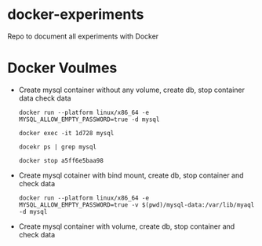 # docker-experiments
Repo to document all experiments with Docker

# Docker Voulmes
- Create mysql container without any volume, create db, stop container data check data
  
  ```docker run --platform linux/x86_64 -e MYSQL_ALLOW_EMPTY_PASSWORD=true -d mysql```
  
  ```docker exec -it 1d728 mysql``` 
  
  ```docekr ps | grep mysql```
  
  ```docker stop a5ff6e5baa98```
  
- Create mysql cotainer with bind mount, create db, stop container and check data

  ``` docker run --platform linux/x86_64 -e MYSQL_ALLOW_EMPTY_PASSWORD=true -v $(pwd)/mysql-data:/var/lib/myaql -d mysql ```


- Create mysql container with volume, create db, stop container and check data

